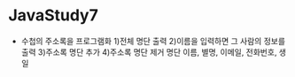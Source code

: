 # JavaStudy7
- 수첩의 주소록을 프로그램화
	1)전체 명단 출력
	2)이름을 입력하면  그 사람의 정보를 출력
	3)주소록 명단 추가
	4)주소록 명단 제거
 명단
 	이름, 별명, 이메일, 전화번호, 생일